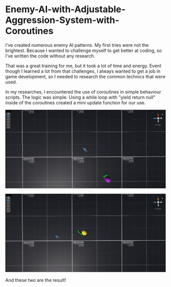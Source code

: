# Enemy-AI-with-Adjustable-Aggression-System-with-Coroutines

I've created numerous enemy AI patterns. My first tries were not the brightest. Because I wanted to challenge myself to get better at coding, so I've written the code without any research.

That was a great training for me, but it took a lot of time and energy. Event though I learned a lot from that challenges, I always wanted to get a job in game development, so I needed to research the common technics that were used.

In my researches, I encountered the use of coroutines in simple behaviour scripts. The logic was simple: Using a while loop with "yield return null" inside of the coroutines created a mini update function for our use.

![](https://github.com/OktayBaysal/Enemy-AI-with-Adjustable-Aggression-System-with-Coroutines/blob/main/GIFs/CoroutineAI.Agile.gif)

<tr>

![](https://github.com/OktayBaysal/Enemy-AI-with-Adjustable-Aggression-System-with-Coroutines/blob/main/GIFs/CoroutineAI.Slow.gif)

</tr>
  
And these two are the result!
